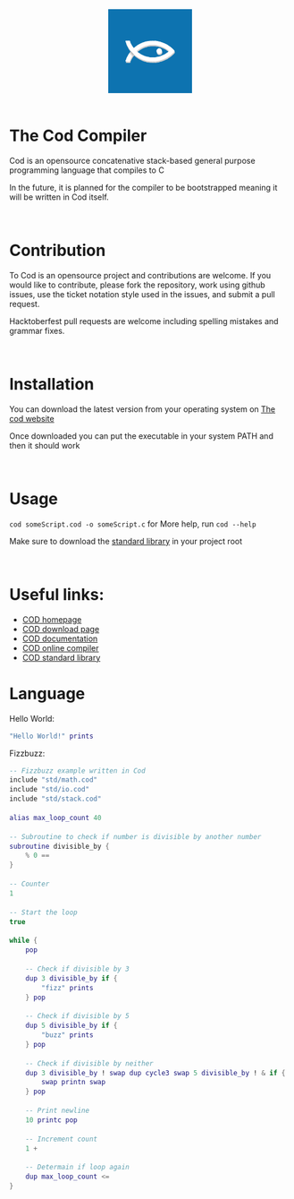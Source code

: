 <div align="center">
    <img
        alt="Cod"
        src="assets/cod-logo.png"
        width="150">
</div>

<br />

# The Cod Compiler
Cod is an opensource concatenative stack-based general purpose programming language that compiles to C

In the future, it is planned for the compiler to be bootstrapped meaning it will be written in Cod itself.

<br />

# Contribution
To Cod is an opensource project and contributions are welcome. If you would like to contribute, please fork the repository, work using github issues, use the ticket notation style used in the issues, and submit a pull request.

Hacktoberfest pull requests are welcome including spelling mistakes and grammar fixes.

<br />

# Installation
You can download the latest version from your operating system on [The cod website](https://codlang.com)

Once downloaded you can put the executable in your system PATH and then it should work

<br />

# Usage
`cod someScript.cod -o someScript.c`
for More help, run `cod --help`

Make sure to download the [standard library](https://github.com/justlucdewit/cod/tree/master/stdlib) in your project root

<br />

# Useful links:
 - [COD homepage](https://codlang.com)
 - [COD download page](http://codlang.com/download.html)
 - [COD documentation](http://codlang.com/docs.html)
 - [COD online compiler](http://codlang.com/try-it.html)
 - [COD standard library](https://github.com/justlucdewit/cod/tree/master/stdlib)

# Language
Hello World:

``` lua
"Hello World!" prints
```

Fizzbuzz:

```lua
-- Fizzbuzz example written in Cod
include "std/math.cod"
include "std/io.cod"
include "std/stack.cod"

alias max_loop_count 40

-- Subroutine to check if number is divisible by another number
subroutine divisible_by {
    % 0 ==
}

-- Counter
1

-- Start the loop
true

while {
    pop
    
    -- Check if divisible by 3
    dup 3 divisible_by if {
        "fizz" prints
    } pop

    -- Check if divisible by 5
    dup 5 divisible_by if {
        "buzz" prints
    } pop
    
    -- Check if divisible by neither
    dup 3 divisible_by ! swap dup cycle3 swap 5 divisible_by ! & if {
        swap printn swap
    } pop

    -- Print newline
    10 printc pop

    -- Increment count
    1 +

    -- Determain if loop again
    dup max_loop_count <=
}
```